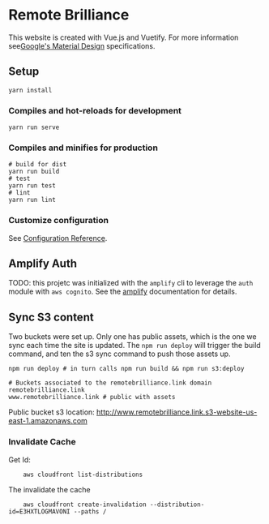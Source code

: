 # Remote Brilliance

This website is created with Vue.js and Vuetify. For more information see[Google's Material Design](https://material.io/design/) specifications.

## Setup

```
yarn install
```

### Compiles and hot-reloads for development

```
yarn run serve
```

### Compiles and minifies for production

```
# build for dist
yarn run build
# test 
yarn run test
# lint
yarn run lint
```

### Customize configuration

See [Configuration Reference](https://cli.vuejs.org/config/).

## Amplify Auth 

TODO: this projetc was initialized with the `amplify` cli to leverage the `auth` module with `aws cognito`. See the [amplify](https://docs.amplify.aws/lib/auth/getting-started/q/platform/js/) documentation for details.

## Sync S3 content

Two buckets were set up. Only one has public assets, which is the one we sync each time the site is updated. The `npm run deploy` will trigger the build command, and ten the s3 sync command to push those assets up.

```
npm run deploy # in turn calls npm run build && npm run s3:deploy
```

```
# Buckets associated to the remotebrilliance.link domain
remotebrilliance.link
www.remotebrilliance.link # public with assets
```

Public bucket s3 location: http://www.remotebrilliance.link.s3-website-us-east-1.amazonaws.com

### Invalidate Cache

Get Id:
```
    aws cloudfront list-distributions
```

The invalidate the cache
```
    aws cloudfront create-invalidation --distribution-id=E3HXTLOGMAVONI --paths /
```